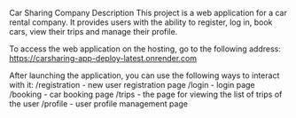 Car Sharing Company
Description
This project is a web application for a car rental company. It provides users with the ability to register, log in, book cars, view their trips and manage their profile.

To access the web application on the hosting, go to the following address: https://carsharing-app-deploy-latest.onrender.com

After launching the application, you can use the following ways to interact with it:
/registration - new user registration page
/login - login page
/booking - car booking page
/trips - the page for viewing the list of trips of the user
/profile - user profile management page
